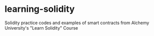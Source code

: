 # learning-solidity
Solidity practice codes and examples of smart contracts from Alchemy University's "Learn Solidity" Course

